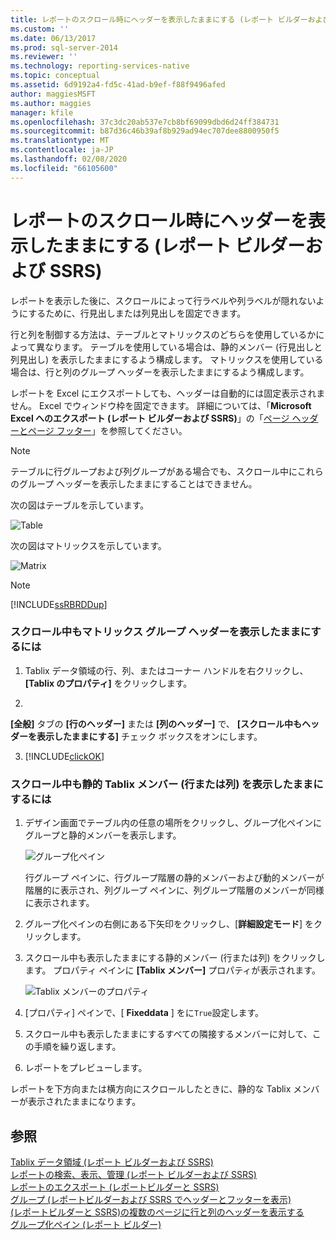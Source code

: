 ```yaml
---
title: レポートのスクロール時にヘッダーを表示したままにする (レポート ビルダーおよび SSRS) | Microsoft Docs
ms.custom: ''
ms.date: 06/13/2017
ms.prod: sql-server-2014
ms.reviewer: ''
ms.technology: reporting-services-native
ms.topic: conceptual
ms.assetid: 6d9192a4-fd5c-41ad-b9ef-f88f9496afed
author: maggiesMSFT
ms.author: maggies
manager: kfile
ms.openlocfilehash: 37c3dc20ab537e7cb8bf69099dbd6d24ff384731
ms.sourcegitcommit: b87d36c46b39af8b929ad94ec707dee8800950f5
ms.translationtype: MT
ms.contentlocale: ja-JP
ms.lasthandoff: 02/08/2020
ms.locfileid: "66105600"
---
```

# <a name="keep-headers-visible-when-scrolling-through-a-report-report-builder-and-ssrs"></a>レポートのスクロール時にヘッダーを表示したままにする (レポート ビルダーおよび SSRS)
  レポートを表示した後に、スクロールによって行ラベルや列ラベルが隠れないようにするために、行見出しまたは列見出しを固定できます。  
  
 行と列を制御する方法は、テーブルとマトリックスのどちらを使用しているかによって異なります。 テーブルを使用している場合は、静的メンバー (行見出しと列見出し) を表示したままにするよう構成します。 マトリックスを使用している場合は、行と列のグループ ヘッダーを表示したままにするよう構成します。  
  
 レポートを Excel にエクスポートしても、ヘッダーは自動的には固定表示されません。 Excel でウィンドウ枠を固定できます。 詳細については、「**Microsoft Excel へのエクスポート &#40;レポート ビルダーおよび SSRS&#41;**」の「[ページ ヘッダーとページ フッター](../report-builder/exporting-to-microsoft-excel-report-builder-and-ssrs.md)」を参照してください。  
  
> [!NOTE]  
>  テーブルに行グループおよび列グループがある場合でも、スクロール中にこれらのグループ ヘッダーを表示したままにすることはできません。  
  
 次の図はテーブルを示しています。  
  
 ![Table](../media/table.png "テーブル")  
  
 次の図はマトリックスを示しています。  
  
 ![Matrix](../media/matrix.png "Matrix")  
  
> [!NOTE]  
>  [!INCLUDE[ssRBRDDup](../../includes/ssrbrddup-md.md)]  
  
### <a name="to-keep-matrix-group-headers-visible-while-scrolling"></a>スクロール中もマトリックス グループ ヘッダーを表示したままにするには  
  
1.  Tablix データ領域の行、列、またはコーナー ハンドルを右クリックし、 **[Tablix のプロパティ]** をクリックします。  
  
2.  
  **[全般]** タブの **[行のヘッダー]** または **[列のヘッダー]** で、 **[スクロール中もヘッダーを表示したままにする]** チェック ボックスをオンにします。  
  
3.  [!INCLUDE[clickOK](../../includes/clickok-md.md)]  
  
### <a name="to-keep-a-static-tablix-member-row-or-column-visible-while-scrolling"></a>スクロール中も静的 Tablix メンバー (行または列) を表示したままにするには  
  
1.  デザイン画面でテーブル内の任意の場所をクリックし、グループ化ペインにグループと静的メンバーを表示します。  
  
     ![グループ化ペイン](../media/grouppane-updated.png "グループ化ペイン")  
  
     行グループ ペインに、行グループ階層の静的メンバーおよび動的メンバーが階層的に表示され、列グループ ペインに、列グループ階層のメンバーが同様に表示されます。  
  
2.  グループ化ペインの右側にある下矢印をクリックし、[**詳細設定モード**] をクリックします。  
  
3.  スクロール中も表示したままにする静的メンバー (行または列) をクリックします。 プロパティ ペインに **[Tablix メンバー]** プロパティが表示されます。  
  
     ![Tablix メンバーのプロパティ](../media/grouppane-tablixmember-updated.png "Tablix メンバーのプロパティ")  
  
4.  [プロパティ] ペインで、[ **Fixeddata** ] をに`True`設定します。  
  
5.  スクロール中も表示したままにするすべての隣接するメンバーに対して、この手順を繰り返します。  
  
6.  レポートをプレビューします。  
  
 レポートを下方向または横方向にスクロールしたときに、静的な Tablix メンバーが表示されたままになります。  
  
## <a name="see-also"></a>参照  
 [Tablix データ領域 &#40;レポート ビルダーおよび SSRS&#41;](../tablix-data-region-report-builder-and-ssrs.md)   
 [レポートの検索、表示、管理 (レポート ビルダーおよび SSRS)](../report-builder/finding-viewing-and-managing-reports-report-builder-and-ssrs.md)   
 [レポートのエクスポート &#40;レポートビルダーと SSRS&#41;](../report-builder/export-reports-report-builder-and-ssrs.md)   
 [グループ &#40;レポートビルダーおよび SSRS でヘッダーとフッターを表示&#41;](display-headers-and-footers-with-a-group-report-builder-and-ssrs.md)   
 [&#40;レポートビルダーと SSRS&#41;の複数のページに行と列のヘッダーを表示する](display-row-and-column-headers-on-multiple-pages-report-builder-and-ssrs.md)   
 [グループ化ペイン &#40;レポート ビルダー&#41;](grouping-pane-report-builder.md)  
  
  
